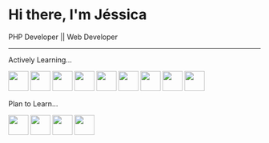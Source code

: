 # Hi there, I'm Jéssica  
<p>PHP Developer || Web Developer</p>
<hr>
<p>Actively Learning...</p>

<img loading="lazy" src="https://cdn.jsdelivr.net/gh/devicons/devicon/icons/php/php-plain.svg" width="40" height="40"/> <img loading="lazy" src="https://cdn.jsdelivr.net/gh/devicons/devicon/icons/html5/html5-plain.svg" width="40" height="40"/> 
<img loading="lazy" src="https://cdn.jsdelivr.net/gh/devicons/devicon/icons/css3/css3-plain.svg" width="40" height="40"/> <img loading="lazy" src="https://cdn.jsdelivr.net/gh/devicons/devicon/icons/javascript/javascript-plain.svg" width="40" height="40"/> 
<img loading="lazy" src="https://cdn.jsdelivr.net/gh/devicons/devicon/icons/bootstrap/bootstrap-plain.svg" width="40" height="40"/> <img loading="lazy" src="https://cdn.jsdelivr.net/gh/devicons/devicon/icons/moodle/moodle-original.svg" width="40" height="40"/> 
<img loading="lazy" src="https://cdn.jsdelivr.net/gh/devicons/devicon/icons/zend/zend-plain.svg" width="40" height="40"/> 
<img loading="lazy" src="https://cdn.jsdelivr.net/gh/devicons/devicon/icons/git/git-plain.svg" width="40" height="40"/> 
<img loading="lazy" src="https://cdn.jsdelivr.net/gh/devicons/devicon/icons/laravel/laravel-plain.svg" width="40" height="40"/> 

<p>Plan to Learn...</p>

<img loading="lazy" src="https://cdn.jsdelivr.net/gh/devicons/devicon/icons/docker/docker-plain.svg" width="40" height="40"/> <img loading="lazy" src="https://cdn.jsdelivr.net/gh/devicons/devicon/icons/sass/sass-original.svg" width="40" height="40"/> 
<img loading="lazy" src="https://cdn.jsdelivr.net/gh/devicons/devicon/icons/postgresql/postgresql-plain.svg" width="40" height="40"/> 
<img loading="lazy" src="https://cdn.jsdelivr.net/gh/devicons/devicon/icons/nodejs/nodejs-original.svg" width="40" height="40"/> 

<!--
**jessicafrts/jessicafrts** is a ✨ _special_ ✨ repository because its `README.md` (this file) appears on your GitHub profile.

Here are some ideas to get you started:

- 🔭 I’m currently working on ...
- 🌱 I’m currently learning ...
- 👯 I’m looking to collaborate on ...
- 🤔 I’m looking for help with ...
- 💬 Ask me about ...
- 📫 How to reach me: ...
- 😄 Pronouns: ...
- ⚡ Fun fact: ...
-->
